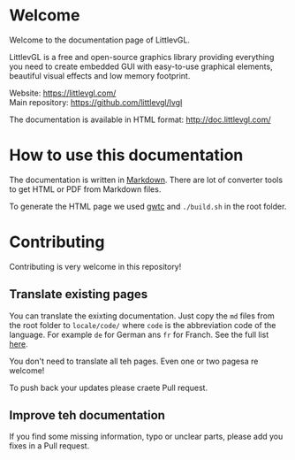 # Welcome

Welcome to the documentation page of LittlevGL.

LittlevGL is a free and open-source graphics library providing everything you need to create embedded GUI with easy-to-use graphical elements, beautiful visual effects and low memory footprint.

Website: https://littlevgl.com/   
Main repository: https://github.com/littlevgl/lvgl  

The documentation is available in HTML format: http://doc.littlevgl.com/


# How to use this documentation

The documentation is written in [Markdown](https://en.wikipedia.org/wiki/Markdown). There are lot of converter tools to get HTML or PDF from Markdown files. 

To generate the HTML page we used [gwtc](https://github.com/yakivmospan/github-wikito-converter) and `./build.sh` in the root folder.

# Contributing 

Contributing is very welcome in this repository! 

## Translate existing pages
You can translate the exixting documentation. Just copy the `md` files from the root folder to `locale/code/` where `code` is the abbreviation code of the language. For example `de` for German ans `fr` for Franch. See the full list [here](https://www.loc.gov/standards/iso639-2/php/code_list.php). 

You don't need to translate all teh pages. Even one or two pagesa re welcome!

To push back your updates please craete Pull request.

## Improve teh documentation
If you find some missing information, typo or unclear parts, please add you fixes in a Pull request.

